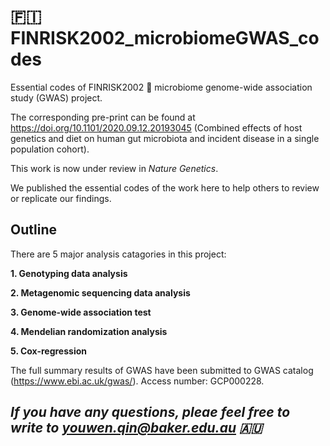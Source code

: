 # :finland: FINRISK2002_microbiomeGWAS_codes
Essential codes of FINRISK2002 :poop: microbiome genome-wide association study (GWAS) project.

The corresponding pre-print can be found at https://doi.org/10.1101/2020.09.12.20193045 (Combined effects of host genetics and diet on human gut microbiota and incident disease in a single population cohort).

This work is now under review in *Nature Genetics*.

We published the essential codes of the work here to help others to review or replicate our findings.

## Outline
There are 5 major analysis catagories in this project:

**1. Genotyping data analysis**

**2. Metagenomic sequencing data analysis**

**3. Genome-wide association test**

**4. Mendelian randomization analysis**

**5. Cox-regression**

The full summary results of GWAS have been submitted to GWAS catalog (https://www.ebi.ac.uk/gwas/). Access number: GCP000228.


## *If you have any questions, pleae feel free to write to youwen.qin@baker.edu.au :australia:* 

